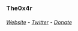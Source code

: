### The0x4r
###### <a href="https://the0x4r.github.io/" target="_blank">Website</a> - <a href="https://twitter.com/The0x4r" target="_blank">Twitter</a> - <a href="https://paypal.me/iXm4r" target="_blank">Donate</a>

